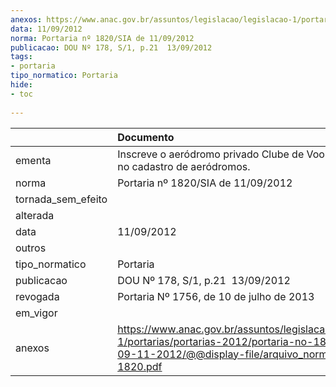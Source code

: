 ```yaml
---
anexos: https://www.anac.gov.br/assuntos/legislacao/legislacao-1/portarias/portarias-2012/portaria-no-1820-sia-de-09-11-2012/@@display-file/arquivo_norma/PA2012-1820.pdf
data: 11/09/2012
norma: Portaria nº 1820/SIA de 11/09/2012
publicacao: DOU Nº 178, S/1, p.21  13/09/2012
tags:
- portaria
tipo_normatico: Portaria
hide: 
- toc 
 
---
```


|                    | Documento                                                                                                                                                         |
|:-------------------|:------------------------------------------------------------------------------------------------------------------------------------------------------------------|
| ementa             | Inscreve o aeródromo privado Clube de Voo Itaipu (PR) no cadastro de aeródromos.                                                                                  |
| norma              | Portaria nº 1820/SIA de 11/09/2012                                                                                                                                |
| tornada_sem_efeito |                                                                                                                                                                   |
| alterada           |                                                                                                                                                                   |
| data               | 11/09/2012                                                                                                                                                        |
| outros             |                                                                                                                                                                   |
| tipo_normatico     | Portaria                                                                                                                                                          |
| publicacao         | DOU Nº 178, S/1, p.21  13/09/2012                                                                                                                                 |
| revogada           | Portaria Nº 1756, de 10 de julho de 2013                                                                                                                          |
| em_vigor           |                                                                                                                                                                   |
| anexos             | https://www.anac.gov.br/assuntos/legislacao/legislacao-1/portarias/portarias-2012/portaria-no-1820-sia-de-09-11-2012/@@display-file/arquivo_norma/PA2012-1820.pdf |